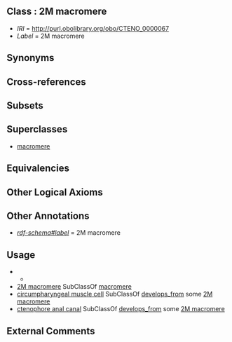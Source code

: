 
## Class : 2M macromere

 * *IRI* = http://purl.obolibrary.org/obo/CTENO_0000067
 * *Label* = 2M macromere

## Synonyms


## Cross-references


## Subsets


## Superclasses

 * [macromere](../../CTENO/75/CTENO_0000075.md)

## Equivalencies


## Other Logical Axioms


## Other Annotations

 * *[rdf-schema#label](../../el/rdf-schema#label.md)* = 2M macromere

## Usage

 * -
 * [2M macromere](../../CTENO/67/CTENO_0000067.md) SubClassOf [macromere](../../CTENO/75/CTENO_0000075.md)
 * [circumpharyngeal muscle cell](../../CTENO/69/CTENO_0000069.md) SubClassOf [develops_from](../../RO/02/RO_0002202.md) some [2M macromere](../../CTENO/67/CTENO_0000067.md)
 * [ctenophore anal canal](../../CTENO/34/CTENO_0000034.md) SubClassOf [develops_from](../../RO/02/RO_0002202.md) some [2M macromere](../../CTENO/67/CTENO_0000067.md)

## External Comments

